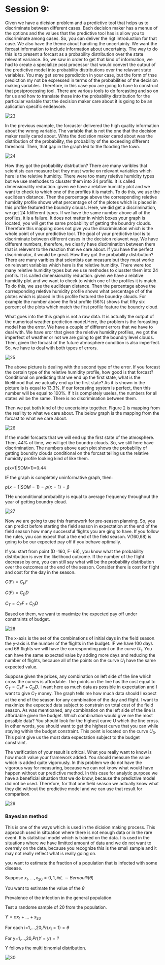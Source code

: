 # Session 9:

Given we have a dicision problem and a predictive tool that helps us to discriminate between different cases. Each decision maker has a menue of the options and the values that the predictive tool has is allow you to discriminate among cases. So, you can deliver the rigt introduction for that case. We also have the theme about handling the uncertainty. We want the forcast information to include information about uncertainty. The way to do this is to present a forcast as a probability distribution over the state relevant variance. So, we saw in order to get that kind of information, we had to create a specialize post processor that would convert the output of the predictive model into probability distributions over the relavant state variables. You may get some pprediction in your case, but the form of thse prediction my not be expressed in terms of the probabilities of the decision making variables. Therefore, in this case you are going to have to construct that postprocessing tool. There are various tools to do forcasting and so on for us and how to translate those into the probability distribution for the particular variable that the decision maker care about it is going to be an aplication specific endeavore.  

![23](Picturs/pic_23.png)

 In the previous example, the forcaster delivered the high quality information about the wrong variable. The variable that is not the one that the decision maker really cared about. Whta the decistion maker cared about was the distribution of the probability, the probability of the exceeding different threshold. Then, that gap in the graph led to the flooding the town.

![24](Picturs/pic_24.png)

How they got the probability distrbution? There are many varibles that scientists can measure but they must worke on relevant variables which here is the reletive humidity. There were too many reletive humidity types but we use methodes to clusster them into 24 profils. It is called dimensionality reduction. given we have a relative humidity plot and we want to check to which one of the profiles it is match. To do this, we use the euclidean distance. Then the percentage above the corresponding reletive humidity profile shows what percentage of of the plotes which is placed in this profile featured the boundry clouds. Here, we did get a discrimination, we get 24 fdifferent types. If we have the same number above all of the profiles, it is a failure. It does not matter in which boxes your graph is located, you will get the same probability of getting the boundry clouds. Therefore this mapping does not give you the discrimination which is the whole point of your predictive tool. The goal of your predictive tool is to discriminate between different cases in the decision relavent way.  We have different numbers, therefore, we clearly have discimination between them that is relevent to the reaction that we care about. If you have the perfect discriminator, it would be great.
How they got the probability distrbution? There are many varibles that scientists can measure but they must worke on relevant variables which here is the reletive humidity. There were too many reletive humidity types but we use methodes to clusster them into 24 profils. It is called dimensionality reduction. given we have a relative humidity plot and we want to check to which one of the profiles it is match. To do this, we use the euclidean distance. Then the percentage above the corresponding reletive humidity profile shows what percentage of of the plotes which is placed in this profile featured the boundry clouds. For example the number above the first profile (56%) shows that fifty six percent of the plots which match the first profile feature the boundry cloud.

What goes into the this graph is not a raw data. It is actually the output of the numerical weather prediction model.Here, the problem is the forcasting model has the error. We have a couple of different errors that we have to deal with. We have eror that given the reletive humidity profiles, we got the imperfect of weather or not we are going to get the boundry level clouds. Then, given the forcast of the future atmosphere condition is also imperfect. So, we have to deal with both types of errors. 

![25](Picturs/Pic_25.png)

The above picture is dealing with the second type of the error. If you forcast the certain type of the reletive humidity profile, how good is that forcast? Conditional on predicting that we end up the first state, what is the likelihood that we actually end up the first state? As it is shown in the picture is is equal to 13.3%. If our forcasting system is perfect, then this number will be equal to 100%. If it is completely useles, the numbers for all states wil be the same. There is no discrimination between them. 

Then we put both kind of the uncertainty together. FIgure 2 is mapping from the reallity to what we care about. The below graph is the mapping from the forcast to what we care about.

![26](Picturs/pic_26.png)

If the model forcasts that we will end up the first state of the atmosphere. Then, 44% of time, we will get the boundry clouds. So, we still here have discrimination. The numbers above each plot shows the probability of getting boundry clouds conditional on the forcast telling us the relative humidity profile looking kind of like them. 

p(x=1|SOM=1)=0.44

IF the graph is completely uninformative graph, then:

$p(x=1|SOM=1)=p(x=1)=\beta$

THe unconditional probability is equal to average frequency throughout the year of getting boundry cloud.

![27](Picturs/pic_27.png)

Now we are going to use this framework for pre-season planning. So, you can predict before starting the field season in expectation at the end of the field season how many successful flights you are ging to have. If you follow the rules, you can expect that a the end of the field season. V(160,68) is going to be our expected pay off if you behave optimally. 

If you start from point (D=160, F=68), you know what the probability distribution is over the likelihood outcome. If the number of the flight decrease by one, you can still say what will be the probability distribution over the outcomes at the end of the season. Consider there is cost for flight and cost for the day in the season. 

$C(F)=C_{F}F$

$C(F)=C_{D}D$

$C_{T}=C_{F}F+C_{D}D$

Based on them, we want to maximize the expected pay off under constraints of budget.

![28](Picturs/pic_28.png)


The x-axis is the set of the combinations of initial days in the field season.  the y-axis is the number of the flights in the budget.  IF we have 100 days and 68 flights we will have the corresponding point on the curve $U_{1}$. You can have the same expected value by adding more days and reducing the number of flights, because all of the points on the curve $U_{1}$ have the same expected value. 

Suppose given the prices, any combination on left side of the line which cross the curves is affordable. The points on the line has the cost equal to $C_{T}=C_{F}F+C_{D}D$. I want here as much data as possible in expectation and I want to give $C_{T}$ money. The graph tells me how much data should I expect at the end of the season for any combination of the day and flight. I want to maximize the expected data subject to constrain on total cost of the field season. As was mentioaned, any combination on the left side of the line is affordable given the budget. Which combination would give me the most possible data? You should look for the highest curve  U which the line cross. In other words, you should want to get the highest curve that you can while staying within the budget constraint. This point is located on the curve $U_{3}$. This point give us the most data expectation subject to the budget constraint.

The verification of your result is critical. What you really want to know is how much value your framework added. You should measure the value which is added quite vigorously. In this problem we do not have the vigorous way for measuring, because we can not know what would have happen without our predictive method. In this case for analytic purpose we have a beneficial situation that we do know, because the predictive model did not be used. Therefore, for that one field season we actually know what they did without the predictive model and we can use that result for comparison. 

![29](Picturs/pic_29.png)

### Bayesian method

This is one of the ways which is used in the dicision making process. This approach used in sittuation where there is not enough data or in the rare event. It is statistical model which is trained on the data. I is used in the situations where we have limitted amount of data and we do not want to overrely on the data, because you recognize this is the small sample and it may not really reflect what is really going on. 

you want to estimate the fraction of a population that is infected with some disease.

Suppose $x_{1}, ... , x_{20}=0,1,iid, \sim Bernoulli (\theta)$

You want to estimate the value of the $\theta$

Prevalence of the infection in the general population

Test a randome sample of $20$ from the population. 

$Y= \sigma x_{1}+ ... +x_{20}$ 

For each i=1,...,20,$Pr(x_{i}=1)=\theta$

For y=1,...,20,$Pr(Y=y)=?$

Y follows the  multi binomial distribution. 

![30](Picturs/pic_30.png)


